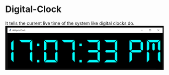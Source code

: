 # Digital-Clock
It tells the current live time of the system like digital clocks do.
![Screenshot](Screenshot.png)
